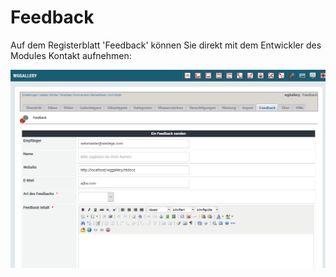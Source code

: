 # Feedback

Auf dem Registerblatt 'Feedback' können Sie direkt mit dem Entwickler des Modules Kontakt aufnehmen:

![Feedback Formular](../../.gitbook/assets/de/admin_feedback1.png)

